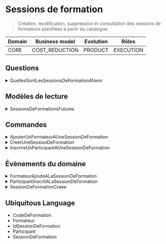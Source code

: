 # Sessions de formation

> Création, modification, suppression et consultation des sessions de formations planifiées à partir du catalogue.

| Domain       | Business model      | Evolution       | Rôles                |
|--------------|---------------------|-----------------|----------------------|
| CORE | COST_REDUCTION | PRODUCT | EXECUTION |

## Questions

<details>
<summary>QuellesSontLesSessionsDeFormationAVenir</summary>


```ts
export default class QuellesSontLesSessionsDeFormationAVenir implements Question {
  public readonly nom = 'QUELLES_SONT_LES_SESSIONS_DE_FORMATION_A_VENIR'
}
```



</details>

## Modèles de lecture

<details>
<summary>SessionsDeFormationsFutures</summary>


```ts
export interface SessionsDeFormationsFutures extends ModeleDeLecture, Array<string> {
}
```



</details>

## Commandes

<details>
<summary>AjouterUnFormateurAUneSessionDeFormation</summary>


```ts
export default class AjouterUnFormateurAUneSessionDeFormation implements Commande {
  public readonly nom = 'AJOUTER_UN_FORMATEUR_A_UNE_SESSION_DE_FORMATION'

  constructor(
    public readonly emailFormateur: string,
    public readonly idSessionDeSessionDeFormation: string
  ) {
  }
}
```



</details>
<details>
<summary>CreerUneSessionDeFormation</summary>


```ts
export default class CreerUneSessionDeFormation implements Commande {
  public readonly nom = 'CREER_UNE_SESSION_DE_FORMATION'

  constructor(
    public readonly idSessionDeFormation: string,
    public readonly codeFormation: string
  ) {
  }
}
```



</details>
<details>
<summary>InscrireUnParticipantAUneSessionDeFormation</summary>


```ts
export default class InscrireUnParticipantAUneSessionDeFormation implements Commande {
  public readonly nom = 'INSCRIRE_UN_PARTICIPANT_A_UNE_SESSION_DE_FORMATION'

  constructor(
    public readonly emailParticipant: string,
    public readonly idSessionDeSessionDeFormation: string
  ) {
  }
}
```



</details>

## Évènements du domaine

<details>
<summary>FormateurAjouteALaSessionDeFormation</summary>


```ts
export class FormateurAjouteALaSessionDeFormation implements EvenementDuDomaine {
  public readonly nom = 'FORMATEUR_AJOUTE_A_LA_SESSION_DE_FORMATION'

  constructor(
    public readonly idFormateur: string,
    public readonly codeFormation: string,
    public readonly idSessionDeFormation: string
  ) {
  }
}
```



</details>
<details>
<summary>ParticipantInscritALaSessionDeFormation</summary>


```ts
export class ParticipantInscritALaSessionDeFormation implements EvenementDuDomaine {
  public readonly nom = 'PARTICIPANT_INSCRIT_A_LA_SESSION_DE_FORMATION'

  constructor(
    public readonly codeFormation: string,
    public readonly idSessionDeFormation: string,
    public readonly idParticipant: string
  ) {
  }
}
```



</details>
<details>
<summary>SessionDeFormationCreee</summary>


```ts
export class SessionDeFormationCreee implements EvenementDuDomaine {
  public readonly nom = 'SESSION_DE_FORMATION_PLANIFIEE'

  constructor(
    public readonly idSessionDeFormation: string,
    public readonly codeFormation: string
  ) {
  }
}
```



</details>

## Ubiquitous Language

- CodeDeFormation
- Formateur
- IdSessionDeFormation
- Participant
- SessionDeFormation
